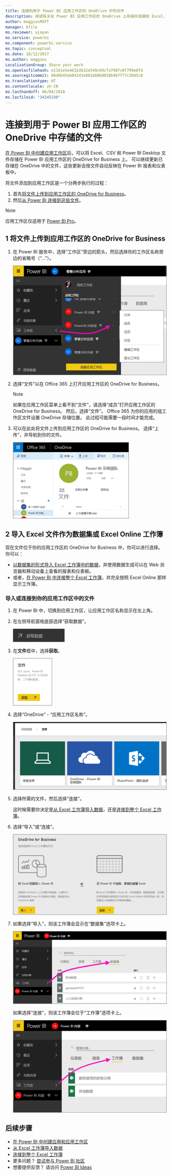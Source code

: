 ```yaml
---
title: 连接到用于 Power BI 应用工作区的 OneDrive 中的文件
description: 阅读有关在 Power BI 应用工作区的 OneDrive 上存储并连接到 Excel、CSV 和 Power BI Desktop 文件的信息。
author: maggiesMSFT
manager: kfile
ms.reviewer: ajayan
ms.service: powerbi
ms.component: powerbi-service
ms.topic: conceptual
ms.date: 10/12/2017
ms.author: maggies
LocalizationGroup: Share your work
ms.openlocfilehash: e1161e5e461b3b32e549c69cfa7987c8f799e0fd
ms.sourcegitcommit: 80d6b45eb84243e801b60b9038b9bff77c30d5c8
ms.translationtype: HT
ms.contentlocale: zh-CN
ms.lasthandoff: 06/04/2018
ms.locfileid: "34245330"
---
```

# <a name="connect-to-files-stored-in-onedrive-for-your-power-bi-app-workspace"></a>连接到用于 Power BI 应用工作区的 OneDrive 中存储的文件
[在 Power BI 中创建应用工作区](service-create-distribute-apps.md)后，可以将 Excel、CSV 和 Power BI Desktop 文件存储在 Power BI 应用工作区的 OneDrive for Business 上。 可以继续更新已存储在 OneDrive 中的文件，这些更新会按文件自动反映在 Power BI 报表和仪表板中。 

将文件添加到应用工作区是一个分两步执行的过程： 

1. 首先[将文件上传到应用工作区的 OneDrive for Business](service-connect-to-files-in-app-workspace-onedrive-for-business.md#1-upload-files-to-the-onedrive-for-business-for-your-app-workspace)。
2. 然后[从 Power BI 连接到这些文件](service-connect-to-files-in-app-workspace-onedrive-for-business.md#2-import-excel-files-as-datasets-or-as-excel-online-workbooks)。

> [!NOTE]
> 应用工作区仅适用于 [Power BI Pro](service-free-vs-pro.md)。
> 
> 

## <a name="1-upload-files-to-the-onedrive-for-business-for-your-app-workspace"></a>1 将文件上传到应用工作区的 OneDrive for Business
1. 在 Power BI 服务中，选择“工作区”旁边的箭头，然后选择你的工作区名称旁边的省略号（“…”）。 
   
   ![](media/service-connect-to-files-in-app-workspace-onedrive-for-business/power-bi-app-ellipsis.png)
2. 选择“文件”以在 Office 365 上打开应用工作区的 OneDrive for Business。
   
   > [!NOTE]
   > 如果在应用工作区菜单上看不到“文件”，请选择“成员”打开应用工作区的 OneDrive for Business。 然后，选择“文件”。 Office 365 为你的应用的组工作区文件设置 OneDrive 存储位置。 此过程可能需要一段时间才能完成。 
   > 
   > 
3. 可以在此处将文件上传到应用工作区的 OneDrive for Business。 选择“上传”，并导航到你的文件。
   
   ![](media/service-connect-to-files-in-app-workspace-onedrive-for-business/pbi_grpfilesonedrive.png)

## <a name="2-import-excel-files-as-datasets-or-as-excel-online-workbooks"></a>2 导入 Excel 文件作为数据集或 Excel Online 工作簿
现在文件位于你的应用工作区的 OneDrive for Business 中，你可以进行选择。 你可以： 

* [以数据集的形式导入 Excel 工作簿中的数据](service-get-data-from-files.md)，并使用数据生成可以在 Web 浏览器和移动设备上查看的报表和仪表板。
* 或者，[在 Power BI 中连接整个 Excel 工作簿](service-excel-workbook-files.md)，并完全按照 Excel Online 那样显示工作簿。

### <a name="import-or-connect-to-the-files-in-your-app-workspace"></a>导入或连接到你的应用工作区中的文件
1. 在 Power BI 中，切换到应用工作区，让应用工作区名称显示在左上角。 
2. 在左侧导航窗格底部选择“获取数据”。 
   
   ![](media/service-connect-to-files-in-app-workspace-onedrive-for-business/power-bi-app-get-data-button.png)
3. 在**文件**框中，选择**获取**。
   
   ![](media/service-connect-to-files-in-app-workspace-onedrive-for-business/pbi_getfiles.png)
4. 选择“OneDrive” - “应用工作区名称”。
   
    ![](media/service-connect-to-files-in-app-workspace-onedrive-for-business/pbi_grp_one_drive_shrpt.png)
5. 选择所需的文件，然后选择“连接”。
   
    这时候需要你决定是[从 Excel 工作簿导入数据](service-get-data-from-files.md)，还是[连接到整个 Excel 工作簿](service-excel-workbook-files.md)。
6. 选择“导入”或“连接”。
   
    ![](media/service-connect-to-files-in-app-workspace-onedrive-for-business/pbi_importexceldataorwholecrop.png)
7. 如果选择“导入”，则该工作簿会显示在“数据集”选项卡上。 
   
    ![](media/service-connect-to-files-in-app-workspace-onedrive-for-business/power-bi-app-excel-file-import.png)
   
    如果选择“连接”，则该工作簿会位于“工作簿”选项卡上。
   
    ![](media/service-connect-to-files-in-app-workspace-onedrive-for-business/power-bi-app-excel-file-connect.png)

## <a name="next-steps"></a>后续步骤
* [在 Power BI 中创建应用和应用工作区](service-create-distribute-apps.md)
* [从 Excel 工作簿导入数据](service-get-data-from-files.md)
* [连接到整个 Excel 工作簿](service-excel-workbook-files.md)
* 更多问题？ [尝试参与 Power BI 社区](http://community.powerbi.com/)
* 想要提供反馈？ 请访问 [Power BI Ideas](https://ideas.powerbi.com/forums/265200-power-bi)

